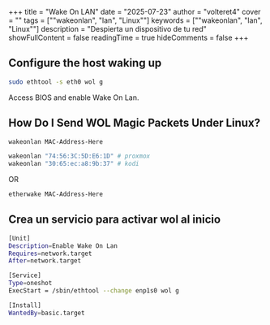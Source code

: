 +++
title = "Wake On LAN"
date = "2025-07-23"
author = "volteret4"
cover = ""
tags = [""wakeonlan", "lan", "Linux""]
keywords = [""wakeonlan", "lan", "Linux""]
description = "Despierta un dispositivo de tu red"
showFullContent = false
readingTime = true
hideComments = false
+++


## Configure the host waking up

```sh
sudo ethtool -s eth0 wol g
```

Access BIOS and enable Wake On Lan.


## How Do I Send WOL Magic Packets Under Linux?

```sh
wakeonlan MAC-Address-Here

wakeonlan "74:56:3C:5D:E6:1D" # proxmox
wakeonlan "30:65:ec:a8:9b:37" # kodi
```
OR  
```sh
etherwake MAC-Address-Here
```

## Crea un servicio para activar wol al inicio


```bash ❴lineNos="true" wrap="true" title="/etc/systemd/system/wol.service"❵
[Unit]
Description=Enable Wake On Lan
Requires=network.target
After=network.target

[Service]
Type=oneshot
ExecStart = /sbin/ethtool --change enp1s0 wol g

[Install]
WantedBy=basic.target
```

